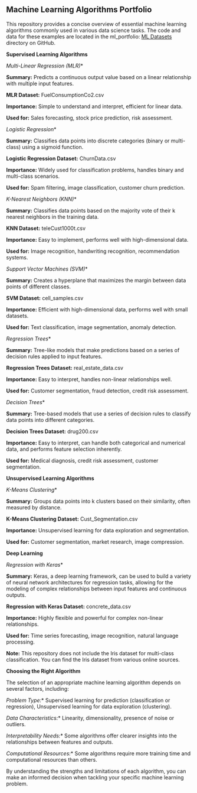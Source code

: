 ## Machine Learning Algorithms Portfolio

This repository provides a concise overview of essential machine learning algorithms commonly used in various data science tasks. The code and data for these examples are located in the ml_portfolio: [ML Datasets](https://github.com/ericyoc/ml_portfolio/tree/main/ml_data) directory on GitHub.

**Supervised Learning Algorithms**

*Multi-Linear Regression (MLR)**

**Summary:** Predicts a continuous output value based on a linear relationship with multiple input features.

**MLR Dataset:** FuelConsumptionCo2.csv

**Importance:** Simple to understand and interpret, efficient for linear data.

**Used for:** Sales forecasting, stock price prediction, risk assessment.

*Logistic Regression**

**Summary:** Classifies data points into discrete categories (binary or multi-class) using a sigmoid function.

**Logistic Regression Dataset:** ChurnData.csv

**Importance:** Widely used for classification problems, handles binary and multi-class scenarios.

**Used for:** Spam filtering, image classification, customer churn prediction.

*K-Nearest Neighbors (KNN)**

**Summary:** Classifies data points based on the majority vote of their k nearest neighbors in the training data.

**KNN Dataset:** teleCust1000t.csv

**Importance:** Easy to implement, performs well with high-dimensional data.

**Used for:** Image recognition, handwriting recognition, recommendation systems.

*Support Vector Machines (SVM)**

**Summary:** Creates a hyperplane that maximizes the margin between data points of different classes.

**SVM Dataset:** cell_samples.csv

**Importance:** Efficient with high-dimensional data, performs well with small datasets.

**Used for:** Text classification, image segmentation, anomaly detection.

*Regression Trees**

**Summary:** Tree-like models that make predictions based on a series of decision rules applied to input features.

**Regression Trees Dataset:** real_estate_data.csv

**Importance:** Easy to interpret, handles non-linear relationships well.

**Used for:** Customer segmentation, fraud detection, credit risk assessment.

*Decision Trees**

**Summary:** Tree-based models that use a series of decision rules to classify data points into different categories.

**Decision Trees Dataset:** drug200.csv

**Importance:** Easy to interpret, can handle both categorical and numerical data, and performs feature selection inherently.

**Used for:** Medical diagnosis, credit risk assessment, customer segmentation.

**Unsupervised Learning Algorithms**

*K-Means Clustering**

**Summary:** Groups data points into k clusters based on their similarity, often measured by distance.

**K-Means Clustering Dataset:** Cust_Segmentation.csv

**Importance:** Unsupervised learning for data exploration and segmentation.

**Used for:** Customer segmentation, market research, image compression.

**Deep Learning**

*Regression with Keras**

**Summary:** Keras, a deep learning framework, can be used to build a variety of neural network architectures for regression tasks, allowing for the modeling of complex relationships between input features and continuous outputs.

**Regression with Keras Dataset:** concrete_data.csv

**Importance:** Highly flexible and powerful for complex non-linear relationships.

**Used for:** Time series forecasting, image recognition, natural language processing.

**Note:** This repository does not include the Iris dataset for multi-class classification. You can find the Iris dataset from various online sources.

**Choosing the Right Algorithm**

The selection of an appropriate machine learning algorithm depends on several factors, including:

*Problem Type:** Supervised learning for prediction (classification or regression), Unsupervised learning for data exploration (clustering).

*Data Characteristics:** Linearity, dimensionality, presence of noise or outliers.

*Interpretability Needs:** Some algorithms offer clearer insights into the relationships between features and outputs.

*Computational Resources:** Some algorithms require more training time and computational resources than others.

By understanding the strengths and limitations of each algorithm, you can make an informed decision when tackling your specific machine learning problem.
